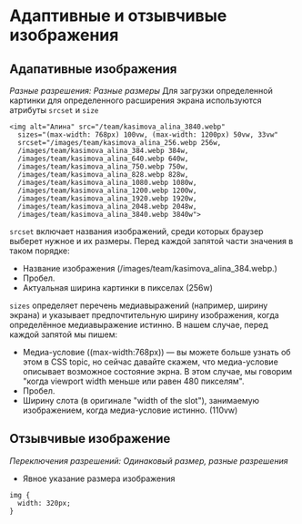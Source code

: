 # Адаптивные и отзывчивые изображения
## Адапативные изображения
_Разные разрешения: Разные размеры_
Для загрузки определенной картинки для определенного расширения экрана используются атрибуты `srcset` и `size`
```
<img alt="Алина" src="/team/kasimova_alina_3840.webp" 
  sizes="(max-width: 768px) 100vw, (max-width: 1200px) 50vw, 33vw" 
  srcset="/images/team/kasimova_alina_256.webp 256w, 
  /images/team/kasimova_alina_384.webp 384w, 
  /images/team/kasimova_alina_640.webp 640w, 
  /images/team/kasimova_alina_750.webp 750w, 
  /images/team/kasimova_alina_828.webp 828w, 
  /images/team/kasimova_alina_1080.webp 1080w, 
  /images/team/kasimova_alina_1200.webp 1200w, 
  /images/team/kasimova_alina_1920.webp 1920w, 
  /images/team/kasimova_alina_2048.webp 2048w,
  /images/team/kasimova_alina_3840.webp 3840w">
```
`srcset` включает названия изображений, среди которых браузер выберет нужное и их размеры. Перед каждой запятой части значения в таком порядке:
  - Название изображения (/images/team/kasimova_alina_384.webp.)
  - Пробел.
  - Актуальная ширина картинки в пикселах (256w)

`sizes` определяет перечень медиавыражений (например, ширину экрана) и указывает предпочтительную ширину изображения, когда определённое медиавыражение истинно. В нашем случае, перед каждой запятой мы пишем:
  - Медиа-условие ((max-width:768px)) — вы можете больше узнать об этом в CSS topic, но сейчас давайте скажем, что медиа-условие описывает возможное состояние экрна. В этом случае, мы говорим "когда viewport width меньше или равен 480 пикселям".
  - Пробел.
  - Ширину слота (в оригинале "width of the slot"), занимаемую изображением, когда медиа-условие истинно. (110vw)
## Отзывчивые изображение 
_Переключения разрешений: Одинаковый размер, разные разрешения_
- Явное указание размера изображения
```
img {
  width: 320px;
}
```
